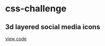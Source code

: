 # css-challenge

## 3d layered social media icons
[view code](https://github.com/kvfck/css-challenge/tree/main/3d-layered-social-media-icons "view code")
